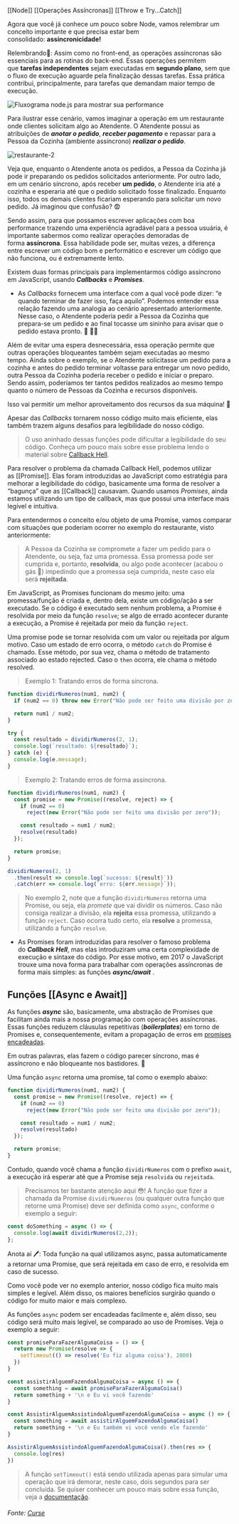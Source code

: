 
[[Node]]
[[Operações Assíncronas]]
[[Throw e Try...Catch]]


Agora que você já conhece um pouco sobre Node, vamos relembrar um conceito importante e que precisa estar bem consolidado: **assincronicidade!**

Relembrando🧠: Assim como no front-end, as operações assíncronas são essenciais para as rotinas do back-end. Essas operações permitem que **tarefas independentes** sejam executadas em **segundo plano**, sem que o fluxo de execução aguarde pela finalização dessas tarefas. Essa prática contribui, principalmente, para tarefas que demandam maior tempo de execução.

![Fluxograma node.js para mostrar sua performance](https://content-assets.betrybe.com/prod/2571e2cc-6038-4d92-9b9d-544910e2d7e5-Fluxograma%20node.js%20para%20mostrar%20sua%20performance.png)

Para ilustrar esse cenário, vamos imaginar a operação em um restaurante onde clientes solicitam algo ao Atendente. O Atendente possui as atribuições de _**anotar o pedido**_, _**receber pagamento**_ e repassar para a Pessoa da Cozinha (ambiente assíncrono) _**realizar o pedido**_.

![restaurante-2](https://content-assets.betrybe.com/prod/restaurante-2.png)

Veja que, enquanto o Atendente anota os pedidos, a Pessoa da Cozinha já pode ir preparando os pedidos solicitados anteriormente. Por outro lado, em um cenário síncrono, após receber **um pedido**, o Atendente iria até a cozinha e esperaria até que o pedido solicitado fosse finalizado. Enquanto isso, todos os demais clientes ficariam esperando para solicitar um novo pedido. Já imaginou que confusão? 😨

Sendo assim, para que possamos escrever aplicações com boa performance trazendo uma experiência agradável para a pessoa usuária, é importante sabermos como realizar operações demoradas de forma **assíncrona**. Essa habilidade pode ser, muitas vezes, a diferença entre escrever um código bom e performático e escrever um código que não funciona, ou é extremamente lento.

Existem duas formas principais para implementarmos código assíncrono em JavaScript, usando _**Callbacks**_ e _**Promises**_.

-   As _Callbacks_ fornecem uma interface com a qual você pode dizer: “e quando terminar de fazer isso, faça aquilo”. Podemos entender essa relação fazendo uma analogia ao cenário apresentado anteriormente. Nesse caso, o Atendente poderia pedir a Pessoa da Cozinha que prepara-se um pedido e ao final tocasse um sininho para avisar que o pedido estava pronto. 🔔 🧑‍🍳

Além de evitar uma espera desnecessária, essa operação permite que outras operações bloqueantes também sejam executadas ao mesmo tempo. Ainda sobre o exemplo, se o Atendente solicitasse um pedido para a cozinha e antes do pedido terminar voltasse para entregar um novo pedido, outra Pessoa da Cozinha poderia receber o pedido e iniciar o preparo. Sendo assim, poderíamos ter tantos pedidos realizados ao mesmo tempo quanto o número de Pessoas da Cozinha e recursos disponíveis.

Isso vai permitir um melhor aproveitamento dos recursos da sua máquina! 💪

Apesar das _Callbacks_ tornarem nosso código muito mais eficiente, elas também trazem alguns desafios para legibilidade do nosso código.

> O uso aninhado dessas funções pode dificultar a legibilidade do seu código. Conheça um pouco mais sobre esse problema lendo o material sobre [Callback Hell](http://callbackhell.com/).

Para resolver o problema da chamada Callback Hell, podemos utilizar as [[Promise]]. Elas foram introduzidas ao JavaScript como estratégia para melhorar a legibilidade do código, basicamente uma forma de resolver a “bagunça” que as [[Callback]] causavam. Quando usamos _Promises_, ainda estamos utilizando um tipo de callback, mas que possui uma interface mais legível e intuitiva.

Para entendermos o conceito e/ou objeto de uma Promise, vamos comparar com situações que poderiam ocorrer no exemplo do restaurante, visto anteriormente:

> A Pessoa da Cozinha se compromete a fazer um pedido para o Atendente, ou seja, faz uma promessa. Essa promessa pode ser cumprida e, portanto, **resolvida**, ou algo pode acontecer (acabou o gás 💨) impedindo que a promessa seja cumprida, neste caso ela será **rejeitada**.

Em JavaScript, as Promises funcionam do mesmo jeito: uma promessa/função é criada e, dentro dela, existe um código/ação a ser executado. Se o código é executado sem nenhum problema, a Promise é resolvida por meio da função `resolve`; se algo de errado acontecer durante a execução, a Promise é rejeitada por meio da função `reject`.

Uma promise pode se tornar resolvida com um valor ou rejeitada por algum motivo. Caso um estado de erro ocorra, o método `catch` do Promise é chamado. Esse método, por sua vez, chama o método de tratamento associado ao estado rejected. Caso o `then` ocorra, ele chama o método resolved.

> Exemplo 1: Tratando erros de forma síncrona.

```js
function dividirNumeros(num1, num2) {
  if (num2 == 0) throw new Error("Não pode ser feito uma divisão por zero");

  return num1 / num2;
}

try {
  const resultado = dividirNumeros(2, 1);
  console.log(`resultado: ${resultado}`);
} catch (e) {
  console.log(e.message);
}

```

> Exemplo 2: Tratando erros de forma assíncrona.

```js
function dividirNumeros(num1, num2) {
  const promise = new Promise((resolve, reject) => {
    if (num2 == 0) 
      reject(new Error("Não pode ser feito uma divisão por zero"));

    const resultado = num1 / num2;
    resolve(resultado)
  });

  return promise;
}

dividirNumeros(2, 1)
  .then(result => console.log(`sucesso: ${result}`))
  .catch(err => console.log(`erro: ${err.message}`));

```

> No exemplo 2, note que a função `dividirNumeros` retorna uma Promise, ou seja, ela _promete_ que vai dividir os números. Caso não consiga realizar a divisão, ela **rejeita** essa promessa, utilizando a função `reject`. Caso ocorra tudo certo, ela **resolve** a promessa, utilizando a função `resolve`.

-   As Promises foram introduzidas para resolver o famoso problema do _**Callback Hell**_, mas elas introduziram uma certa complexidade de execução e sintaxe do código. Por esse motivo, em 2017 o JavaScript trouxe uma nova forma para trabalhar com operações assíncronas de forma mais simples: as funções _**async/await**_ .

## Funções [[Async e Await]]

As funções _**async**_ são, basicamente, uma abstração de Promises que facilitam ainda mais a nossa programação com operações assíncronas. Essas funções reduzem cláusulas repetitivas (_**boilerplates**_) em torno de Promises e, consequentemente, evitam a propagação de erros em [promises encadeadas](https://developer.mozilla.org/pt-BR/docs/Web/JavaScript/Guide/Using_promises#encadeamento).

Em outras palavras, elas fazem o código parecer síncrono, mas é assíncrono e não bloqueante nos bastidores. 💚

Uma função `async` retorna uma promise, tal como o exemplo abaixo:

```js
function dividirNumeros(num1, num2) {
  const promise = new Promise((resolve, reject) => {
    if (num2 == 0) 
      reject(new Error("Não pode ser feito uma divisão por zero"));

    const resultado = num1 / num2;
    resolve(resultado)
  });

  return promise;
}
```

Contudo, quando você chama a função `dividirNumeros` com o prefixo `await`, a execução irá esperar até que a Promise seja `resolvida` ou `rejeitada`.

> Precisamos ter bastante atenção aqui 😳! A função que fizer a chamada da Promise `dividirNumeros` (ou qualquer outra função que retorne uma Promise) deve ser definida como `async`, conforme o exemplo a seguir:

```js
const doSomething = async () => {
  console.log(await dividirNumeros(2,2));
};
```

Anota aí 🖊: Toda função na qual utilizamos async, passa automaticamente a retornar uma Promise, que será rejeitada em caso de erro, e resolvida em caso de sucesso.

Como você pode ver no exemplo anterior, nosso código fica muito mais simples e legível. Além disso, os maiores benefícios surgirão quando o código for muito maior e mais complexo.

As funções `async` podem ser encadeadas facilmente e, além disso, seu código será muito mais legível, se comparado ao uso de Promises. Veja o exemplo a seguir:

```js
const promiseParaFazerAlgumaCoisa = () => {
  return new Promise(resolve => {
    setTimeout(() => resolve('Eu fiz alguma coisa'), 2000)
  })
}

const assistirAlguemFazendoAlgumaCoisa = async () => {
  const something = await promiseParaFazerAlgumaCoisa()
  return something + '\n e Eu vi você fazendo'
}

const AssistirAlguemAssistindoAlguemFazendoAlgumaCoisa = async () => {
  const something = await assistirAlguemFazendoAlgumaCoisa()
  return something + '\n e Eu também vi você vendo ele fazendo'
}

AssistirAlguemAssistindoAlguemFazendoAlgumaCoisa().then(res => {
  console.log(res)
})
```

> A função `setTimeout()` está sendo utilizada apenas para simular uma operação que irá demorar, neste caso, dois segundos para ser concluída. Se quiser conhecer um pouco mais sobre essa função, veja a [documentação](https://developer.mozilla.org/en-US/docs/Web/API/setTimeout).


###### Fonte: [Curse](https://app.betrybe.com/learn/course/5e938f69-6e32-43b3-9685-c936530fd326/module/94d0e996-1827-4fbc-bc24-c99fb592925b/section/2ed87e4f-9049-4314-8091-8f71b1925cf6/day/08afed28-2d18-4256-a8b9-a15ae8eb3375/lesson/2b8f0936-7281-49e0-b51e-3bb024b6c5f1)
